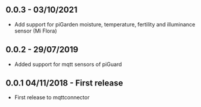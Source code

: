 ## 0.0.3 - 03/10/2021
- Add support for piGarden moisture, temperature, fertility and illuminance sensor (Mi Flora)

## 0.0.2 - 29/07/2019 
- Added support for mqtt sensors of piGuard

## 0.0.1 04/11/2018 - First release
- First release to mqttconnector

